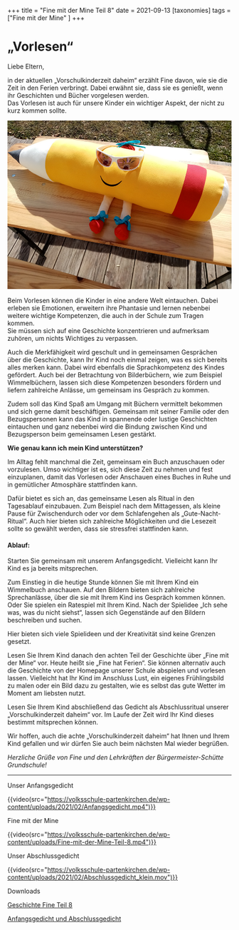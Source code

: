 +++
title = "Fine mit der Mine Teil 8"
date = 2021-09-13
[taxonomies]
tags = ["Fine mit der Mine" ]
+++

# ******„Vorlesen“******

Liebe Eltern,

in der aktuellen „Vorschulkinderzeit daheim“ erzählt Fine davon, wie sie die Zeit in den Ferien verbringt. Dabei erwähnt sie, dass sie es genießt, wenn ihr Geschichten und Bücher vorgelesen werden.  
Das Vorlesen ist auch für unsere Kinder ein wichtiger Aspekt, der nicht zu kurz kommen sollte.

![](images/Fine-geniesst-die-Sonne.png)

Beim Vorlesen können die Kinder in eine andere Welt eintauchen. Dabei erleben sie Emotionen, erweitern ihre Phantasie und lernen nebenbei weitere wichtige Kompetenzen, die auch in der Schule zum Tragen kommen.  
Sie müssen sich auf eine Geschichte konzentrieren und aufmerksam zuhören, um nichts Wichtiges zu verpassen.

Auch die Merkfähigkeit wird geschult und in gemeinsamen Gesprächen über die Geschichte, kann Ihr Kind noch einmal zeigen, was es sich bereits alles merken kann. Dabei wird ebenfalls die Sprachkompetenz des Kindes gefördert. Auch bei der Betrachtung von Bilderbüchern, wie zum Beispiel Wimmelbüchern, lassen sich diese Kompetenzen besonders fördern und liefern zahlreiche Anlässe, um gemeinsam ins Gespräch zu kommen.

Zudem soll das Kind Spaß am Umgang mit Büchern vermittelt bekommen und sich gerne damit beschäftigen. Gemeinsam mit seiner Familie oder den Bezugspersonen kann das Kind in spannende oder lustige Geschichten eintauchen und ganz nebenbei wird die Bindung zwischen Kind und Bezugsperson beim gemeinsamen Lesen gestärkt.

**Wie genau kann ich mein Kind unterstützen?**

Im Alltag fehlt manchmal die Zeit, gemeinsam ein Buch anzuschauen oder vorzulesen. Umso wichtiger ist es, sich diese Zeit zu nehmen und fest einzuplanen, damit das Vorlesen oder Anschauen eines Buches in Ruhe und in gemütlicher Atmosphäre stattfinden kann.

Dafür bietet es sich an, das gemeinsame Lesen als Ritual in den Tagesablauf einzubauen. Zum Beispiel nach dem Mittagessen, als kleine Pause für Zwischendurch oder vor dem Schlafengehen als „Gute-Nacht-Ritual“. Auch hier bieten sich zahlreiche Möglichkeiten und die Lesezeit sollte so gewählt werden, dass sie stressfrei stattfinden kann.

#### Ablauf:

Starten Sie gemeinsam mit unserem Anfangsgedicht. Vielleicht kann Ihr Kind es ja bereits mitsprechen.

Zum Einstieg in die heutige Stunde können Sie mit Ihrem Kind ein Wimmelbuch anschauen. Auf den Bildern bieten sich zahlreiche Sprechanlässe, über die sie mit Ihrem Kind ins Gespräch kommen können. Oder Sie spielen ein Ratespiel mit Ihrem Kind. Nach der Spielidee „Ich sehe was, was du nicht siehst“, lassen sich Gegenstände auf den Bildern beschreiben und suchen.

Hier bieten sich viele Spielideen und der Kreativität sind keine Grenzen gesetzt.

Lesen Sie Ihrem Kind danach den achten Teil der Geschichte über „Fine mit der Mine“ vor. Heute heißt sie „Fine hat Ferien“. Sie können alternativ auch die Geschichte von der Homepage unserer Schule abspielen und vorlesen lassen. Vielleicht hat Ihr Kind im Anschluss Lust, ein eigenes Frühlingsbild zu malen oder ein Bild dazu zu gestalten, wie es selbst das gute Wetter im Moment am liebsten nutzt.

Lesen Sie Ihrem Kind abschließend das Gedicht als Abschlussritual unserer  
„Vorschulkinderzeit daheim“ vor. Im Laufe der Zeit wird Ihr Kind dieses bestimmt mitsprechen können.

Wir hoffen, auch die achte „Vorschulkinderzeit daheim“ hat Ihnen und Ihrem Kind gefallen und wir dürfen Sie auch beim nächsten Mal wieder begrüßen.

_Herzliche Grüße von Fine und den Lehrkräften der Bürgermeister-Schütte Grundschule!_

* * *

Unser Anfangsgedicht

{{video(src="https://volksschule-partenkirchen.de/wp-content/uploads/2021/02/Anfangsgedicht.mp4")}}

Fine mit der Mine

{{video(src="https://volksschule-partenkirchen.de/wp-content/uploads/Fine-mit-der-Mine-Teil-8.mp4")}}

Unser Abschlussgedicht

{{video(src="https://volksschule-partenkirchen.de/wp-content/uploads/2021/02/Abschlussgedicht_klein.mov")}}

Downloads

[Geschichte Fine Teil 8](https://volksschule-partenkirchen.de/wp-content/uploads/Geschichte-Fine-Teil-8.pdf)

[Anfangsgedicht und Abschlussgedicht](https://volksschule-partenkirchen.de/wp-content/uploads/Anfangsgedicht-und-Abschlussgedicht.pdf)